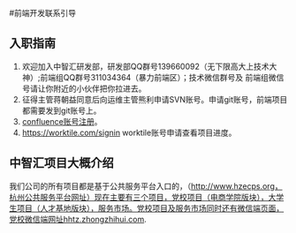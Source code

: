 #前端开发联系引导

## 入职指南
  1. 欢迎加入中智汇研发部，研发部QQ群号139660092（无下限高大上技术大神）;前端组QQ群号311034364（暴力前端区）；技术微信群号及 		前端组微信号请让你附近的小伙伴把你拉进去。
  2. 征得主管蒋朝益同意后向运维主管熊利申请SVN账号。申请git账号，前端项目都需要发到git账号上。
  3. [confluence账号注册](http://192.168.1.10:8090/signup.action?token=5d72afb871b88903)。
  4. https://worktile.com/signin   worktile账号申请查看项目进度。

## 中智汇项目大概介绍
我们公司的所有项目都是基于公共服务平台入口的，（http://www.hzecps.org，杭州公共服务平台网址）现在主要有三个项目，党校项目（电商学院版块），大学生项目（人才基地版块），服务市场。党校项目及服务市场同时还有微信端页面，党校微信端网址hhtz.zhongzhihui.com.

